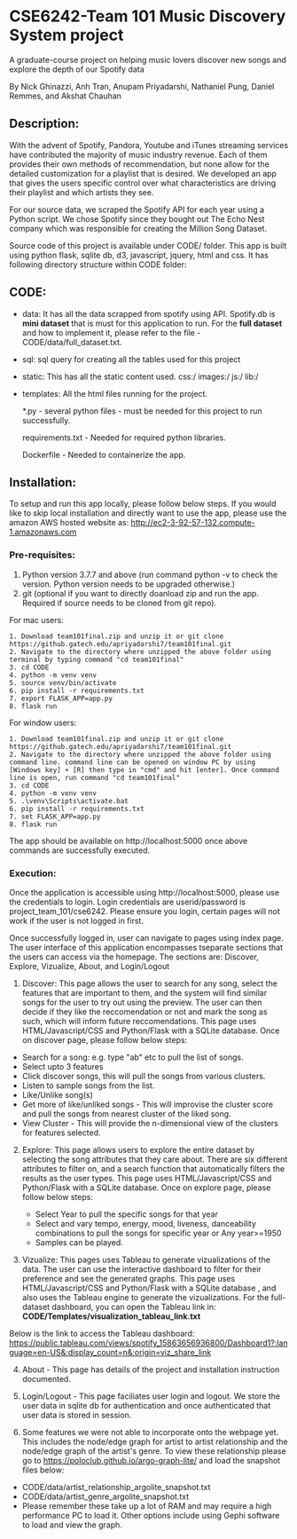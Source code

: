 # CSE6242-Team 101 Music Discovery System project

A graduate-course project on helping music lovers discover new songs and explore the depth of our Spotify data

By Nick Ghinazzi, Anh Tran, Anupam Priyadarshi, Nathaniel Pung, Daniel Remmes, and Akshat Chauhan

## Description:

With the advent of Spotify, Pandora, Youtube and iTunes streaming services have contributed the majority of music industry revenue. Each of them provides their own methods of recommendation, but none allow for the detailed customization for a playlist that is desired. We developed an app that gives the users specific control over what characteristics are driving their playlist and which artists they see.

For our source data, we scraped the Spotify API for each year using a Python script. We chose Spotify since they bought out The Echo Nest company which was responsible for creating the Million Song Dataset.

Source code of this project is available under CODE/ folder. This app is built using python flask, sqlite db, d3, javascript, jquery, html and css. It has following directory structure within CODE folder:

## CODE:

  - data: It has all the data scrapped from spotify using API. Spotify.db is **mini dataset** that is must for this application to  run. For the **full dataset** and how to implement it, please refer to the file - CODE/data/full_dataset.txt.

  - sql: sql query for creating all the tables used for this project
  
  - static: This has all the static content used.
    css:/
    images:/
    js:/
    lib:/
  
  - templates: All the html files running for the project.
  
    *.py  - several python files - must be needed for this project to run successfully.
  
    requirements.txt - Needed for required python libraries.
  
    Dockerfile - Needed to containerize the app.
    
## Installation:

To setup and run this app locally, please follow below steps. If you would like to skip local installation and directly want to use the app, please use the amazon AWS hosted website as:
http://ec2-3-92-57-132.compute-1.amazonaws.com

### Pre-requisites:

1. Python version 3.7.7 and above (run command python -v to check the version. Python version needs to be upgraded otherwise.)
2. git (optional if you want to directly doanload zip and run the app. Required if source needs to be cloned from git repo).

For mac users:
```
1. Download team101final.zip and unzip it or git clone https://github.gatech.edu/apriyadarshi7/team101final.git 
2. Navigate to the directory where unzipped the above folder using terminal by typing command "cd team101final"
3. cd CODE
4. python -m venv venv
5. source venv/bin/activate
6. pip install -r requirements.txt
7. export FLASK_APP=app.py
8. flask run
```
For window users:
```
1. Download team101final.zip and unzip it or git clone https://github.gatech.edu/apriyadarshi7/team101final.git 
2. Navigate to the directory where unzipped the above folder using command line. command line can be opened on window PC by using [Windows key] + [R] then type in "cmd" and hit [enter]. Once command line is open, run command "cd team101final"
3. cd CODE
4. python -m venv venv
5. .\venv\Scripts\activate.bat
6. pip install -r requirements.txt
7. set FLASK_APP=app.py
8. flask run
```
The app should be available on http://localhost:5000 once above commands are successfully executed.

### Execution:

Once the application is accessible using http://localhost:5000, please use the credentials to login. Login credentials are userid/password is project_team_101/cse6242. Please ensure you login, certain pages will not work if the user is not logged in first.

Once successfully logged in, user can navigate to pages using index page. The user interface of this application encompasses tseparate sections that the users can access via the homepage. The  sections are: Discover, Explore, Vizualize, About, and Login/Logout

1. Discover: This page allows the user to search for any song, select the features that are important to them, and the system will find similar songs for the user to try out using the preview. The user can then decide if they like the reccomendation or not and mark the song as such, which will inform future reccomendations. This page uses HTML/Javascript/CSS and Python/Flask with a SQLite database. 
Once on discover page, please follow below steps:
  - Search for a song: e.g. type "ab" etc to pull the list of songs.
  - Select upto 3 features
  - Click discover songs, this will pull the songs from various clusters.
  - Listen to sample songs from the list.
  - Like/Unlike song(s)
  - Get more of like/unliked songs - This will improvise the cluster score and pull the songs from nearest cluster of the liked song.
  - View Cluster - This will provide the n-dimensional view of the clusters for features selected.

2. Explore: This page allows users to explore the entire dataset by selecting the song attributes that they care about. There are six different attributes to filter on, and a search function that automatically filters the results as the user types. This page uses HTML/Javascript/CSS and Python/Flask with a SQLite database.
  Once on explore page, please follow below steps:
    - Select Year to pull the specific songs for that year
    - Select and vary tempo, energy, mood, liveness, danceability combinations to pull the songs for specific year or Any year>=1950
    - Samples can be played.
    
3. Vizualize: This pages uses Tableau to generate vizualizations of the data. The user can use the interactive dashboard to filter for their preference and see the generated graphs. This page uses HTML/Javascript/CSS and Python/Flask with a SQLite database , and also uses the Tableau engine to generate the vizualizations. For the full-dataset dashboard, you can open the Tableau link in: **CODE/Templates/visualization_tableau_link.txt**

Below is the link to access the Tableau dashboard:
https://public.tableau.com/views/spotify_15863656936800/Dashboard1?:language=en-US&:display_count=n&:origin=viz_share_link

4. About - This page has details of the project and installation instruction documented.

5. Login/Logout - This page faciliates user login and logout. We store the user data in sqlite db for authentication and once authenticated that user data is stored in session.

6. Some features we were not able to incorporate onto the webpage yet.  This includes the node/edge graph for artist to artist relationship and the node/edge graph of the artist's genre. To view these relationship please go to https://poloclub.github.io/argo-graph-lite/ and load the snapshot files below:

  - CODE/data/artist_relationship_argolite_snapshot.txt
  - CODE/data/artist_genre_argolite_snapshot.txt 
  - Please remember these take up a lot of RAM and may require a high performance PC to load it. Other options include using Gephi software to load and view the graph.
